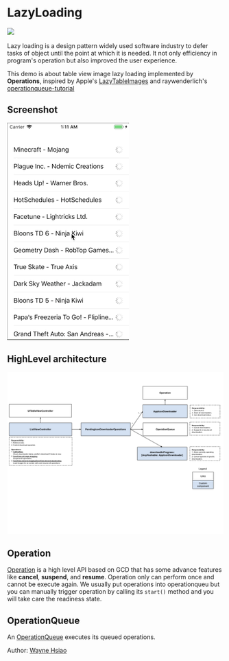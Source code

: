 # LazyLoading
![](https://img.shields.io/badge/Swift-v4.2-blue)

Lazy loading is a design pattern widely used software industry to defer tasks of object until the point at which it is needed. It not only efficiency in program's operation but also improved the user experience.

This demo is about table view image lazy loading implemented by **Operations**, inspired by Apple's [LazyTableImages](https://developer.apple.com/library/archive/samplecode/LazyTableImages/Introduction/Intro.html#//apple_ref/doc/uid/DTS40009394-Intro-DontLinkElementID_2) and raywenderlich's [operationqueue-tutorial](https://www.raywenderlich.com/5293-operation-and-operationqueue-tutorial-in-swift) 

## Screenshot
![lazy_loading](./lazy_loading.gif)

## HighLevel architecture
![lazy_loading](./LazyLoading.png)

## Operation
[Operation](https://developer.apple.com/documentation/foundation/operation) is a high level API based on GCD that has some advance features like **cancel**, **suspend**, and **resume**.
Operation only can perform once and cannot be execute again.
We usually put operations into operationqueu but you can manually trigger operation by calling its `start()` method and you will take care the readiness state.
## OperationQueue
An [OperationQueue](https://developer.apple.com/documentation/foundation/operationqueue) executes its queued operations.

Author: [Wayne Hsiao](mailto:chronicqazxc@gmail.com)
